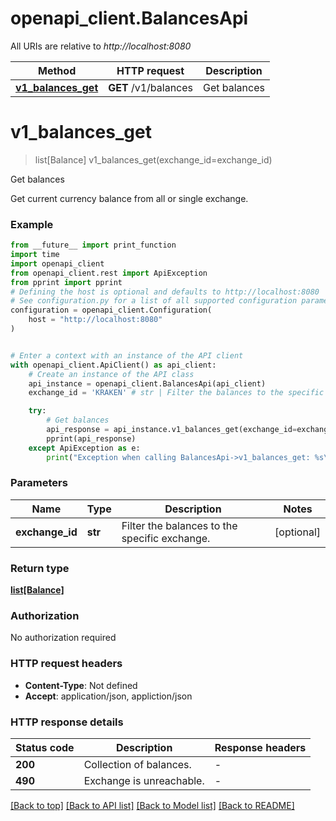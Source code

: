 # openapi_client.BalancesApi

All URIs are relative to *http://localhost:8080*

Method | HTTP request | Description
------------- | ------------- | -------------
[**v1_balances_get**](BalancesApi.md#v1_balances_get) | **GET** /v1/balances | Get balances


# **v1_balances_get**
> list[Balance] v1_balances_get(exchange_id=exchange_id)

Get balances

Get current currency balance from all or single exchange.

### Example

```python
from __future__ import print_function
import time
import openapi_client
from openapi_client.rest import ApiException
from pprint import pprint
# Defining the host is optional and defaults to http://localhost:8080
# See configuration.py for a list of all supported configuration parameters.
configuration = openapi_client.Configuration(
    host = "http://localhost:8080"
)


# Enter a context with an instance of the API client
with openapi_client.ApiClient() as api_client:
    # Create an instance of the API class
    api_instance = openapi_client.BalancesApi(api_client)
    exchange_id = 'KRAKEN' # str | Filter the balances to the specific exchange. (optional)

    try:
        # Get balances
        api_response = api_instance.v1_balances_get(exchange_id=exchange_id)
        pprint(api_response)
    except ApiException as e:
        print("Exception when calling BalancesApi->v1_balances_get: %s\n" % e)
```

### Parameters

Name | Type | Description  | Notes
------------- | ------------- | ------------- | -------------
 **exchange_id** | **str**| Filter the balances to the specific exchange. | [optional] 

### Return type

[**list[Balance]**](Balance.md)

### Authorization

No authorization required

### HTTP request headers

 - **Content-Type**: Not defined
 - **Accept**: application/json, appliction/json

### HTTP response details
| Status code | Description | Response headers |
|-------------|-------------|------------------|
**200** | Collection of balances. |  -  |
**490** | Exchange is unreachable. |  -  |

[[Back to top]](#) [[Back to API list]](../README.md#documentation-for-api-endpoints) [[Back to Model list]](../README.md#documentation-for-models) [[Back to README]](../README.md)

